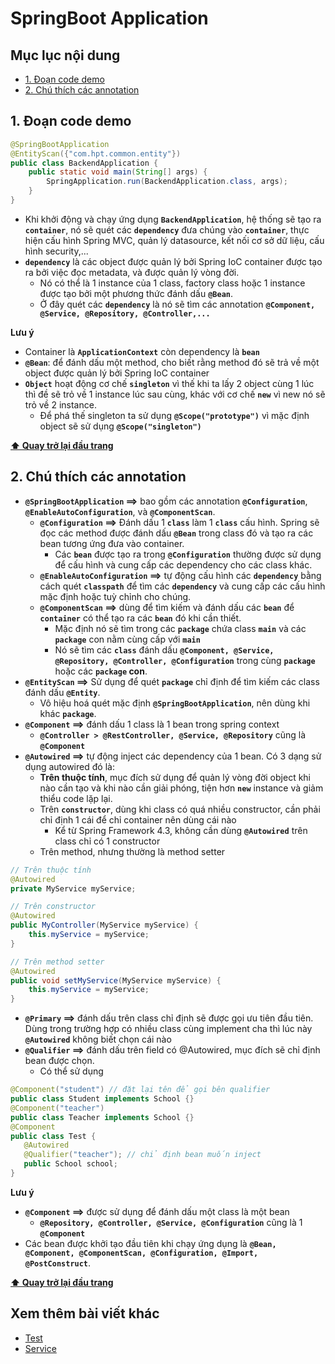 # SpringBoot Application

## Mục lục nội dung

- [1. Đoạn code demo](#1-đoạn-code-demo)
- [2. Chú thích các annotation](#2-chú-thích-các-annotation)

## 1. Đoạn code demo

```java
@SpringBootApplication
@EntityScan({"com.hpt.common.entity"})
public class BackendApplication {
    public static void main(String[] args) {
        SpringApplication.run(BackendApplication.class, args);
    }
}
```

- Khi khởi động và chạy ứng dụng **`BackendApplication`**, hệ thống sẽ tạo ra **`container`**, nó sẽ quét các **`dependency`** đưa chúng vào **`container`**, thực hiện cấu hình Spring MVC, quản lý datasource, kết nối cơ sở dữ liệu, cấu hình security,...
- **`dependency`** là các object được quản lý bởi Spring IoC container được tạo ra bởi việc đọc metadata, và được quản lý vòng đời. 
  - Nó có thể là 1 instance của 1 class, factory class hoặc 1 instance được tạo bởi một phương thức đánh dấu **`@Bean`**.
  - Ở đây quét các **`dependency`** là nó sẽ tìm các annotation **`@Component, @Service, @Repository, @Controller,...`**

**Lưu ý**

- Container là **`ApplicationContext`** còn dependency là **`bean`**
- **`@Bean`**: để đánh dấu một method, cho biết rằng method đó sẽ trả về một object được quản lý bởi Spring IoC container
- **`Object`** hoạt động cơ chế **`singleton`** vì thế khi ta lấy 2 object cùng 1 lúc thì đề sẽ trỏ về 1 instance lúc sau cùng, khác với cơ chế **`new`** vì new nó sẽ trỏ về 2 instance.
  - Để phá thế singleton ta sử dụng **`@Scope("prototype")`** vì mặc định object sẽ sử dụng **`@Scope("singleton")`**

**[⬆ Quay trở lại đầu trang](#mục-lục-nội-dung)**  

## 2. Chú thích các annotation

- **`@SpringBootApplication` ==>** bao gồm các annotation **`@Configuration`**, **`@EnableAutoConfiguration`**, và **`@ComponentScan`**.
  - **`@Configuration` ==>** Đánh dấu 1 **`class`** làm 1 **`class`** cấu hình. Spring sẽ đọc các method được đánh dấu **`@Bean`** trong class đó và tạo ra các bean tương ứng đưa vào container.
    - Các **`bean`** được tạo ra trong **`@Configuration`** thường được sử dụng để cấu hình và cung cấp các dependency cho các class khác.
  - **`@EnableAutoConfiguration` ==>** tự động cấu hình các **`dependency`** bằng cách quét **`classpath`** để tìm các **`dependency`** và cung cấp các cấu hình mặc định hoặc tuỳ chỉnh cho chúng.
  - **`@ComponentScan` ==>** dùng để tìm kiếm và đánh dấu các **`bean`** để **`container`** có thể tạo ra các **`bean`** đó khi cần thiết.
    - Mặc định nó sẽ tìm trong các **`package`** chứa class **`main`** và các **`package`** con nằm cùng cấp với **`main`**
    - Nó sẽ tìm các **`class`** đánh dấu **`@Component, @Service, @Repository, @Controller, @Configuration`** trong cùng **`package`** hoặc các **`package` con**.
- **`@EntityScan` ==>** Sử dụng để quét **`package`** chỉ định để tìm kiếm các class đánh dấu **`@Entity`**.
  - Vô hiệu hoá quét mặc định **`@SpringBootApplication`**, nên dùng khi khác **`package`**.
- **`@Component` ==>** đánh dấu 1 class là 1 bean trong spring context
  - **`@Controller > @RestController, @Service, @Repository`** cũng là **`@Component`**
- **`@Autowired` ==>** tự động inject các dependency của 1 bean. Có 3 dạng sử dụng autowired đó là:
  - **Trên thuộc tính**, mục đích sử dụng để quản lý vòng đời object khi nào cần tạo và khi nào cần giải phóng, tiện hơn **`new`** instance và giảm thiểu code lặp lại.
  - Trên **`constructor`**, dùng khi class có quá nhiều constructor, cần phải chỉ định 1 cái để chỉ container nên dùng cái nào
    - Kể từ Spring Framework 4.3, không cần dùng **`@Autowired`** trên class chỉ có 1 constructor
  - Trên method, nhưng thường là method setter  

```java
// Trên thuộc tính
@Autowired
private MyService myService;

// Trên constructor
@Autowired
public MyController(MyService myService) {
    this.myService = myService;
}

// Trên method setter
@Autowired
public void setMyService(MyService myService) {
    this.myService = myService;
}
```

- **`@Primary` ==>** đánh dấu trên class chỉ định sẽ được gọi ưu tiên đầu tiên. Dùng trong trường hợp có nhiều class cùng implement cha thì lúc này **`@Autowired`** không biết chọn cái nào
- **`@Qualifier` ==>** đánh dấu trên field có @Autowired, mục đích sẽ chỉ định bean được chọn.
  - Có thể sử dụng

```java
@Component("student") // đặt lại tên để gọi bên qualifier
public class Student implements School {}
@Component("teacher")
public class Teacher implements School {}
@Component
public class Test {
   @Autowired
   @Qualifier("teacher"); // chỉ định bean muốn inject
   public School school;
}
```

**Lưu ý**

- **`@Component` ==>** được sử dụng để đánh dấu một class là một bean
  - **`@Repository, @Controller, @Service, @Configuration`** cũng là 1 **`@Component`**
- Các bean được khởi tạo đầu tiên khi chạy ứng dụng là **`@Bean, @Component, @ComponentScan, @Configuration, @Import, @PostConstruct`**.

**[⬆ Quay trở lại đầu trang](#mục-lục-nội-dung)**

## Xem thêm bài viết khác

- [Test](Day005.md)
- [Service](Day007.md)
